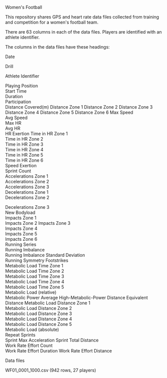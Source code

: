 Women's Football

This repository shares GPS and heart rate data files collected from training and competition for a women's football team.

There are 63 columns in each of the data files. Players are identified with an athlete identifier.

The columns in the data files have these headings:

Date	

Drill	

Athlete Identifier

Playing Position	
Start Time	
Duration	
Participation	
Distance Covered(m)	
Distance Zone 1	
Distance Zone 2	
Distance Zone 3	
Distance Zone 4	
Distance Zone 5	
Distance Zone 6	
Max Speed	
Avg Speed	
Max HR	
Avg HR	
HR Exertion
Time in HR Zone 1	
Time in HR Zone 2	
Time in HR Zone 3	
Time in HR Zone 4	
Time in HR Zone 5	
Time in HR Zone 6	
Speed Exertion	
Sprint Count	
Accelerations Zone 1	
Accelerations Zone 2	
Accelerations Zone 3	
Decelerations Zone 1	
Decelerations Zone 2	


Decelerations Zone 3	
New Bodyload	
Impacts Zone 1	
Impacts Zone 2
Impacts Zone 3	
Impacts Zone 4	
Impacts Zone 5	
Impacts Zone 6	
Running Series	
Running Imbalance	
Running Imbalance Standard Deviation	
Running Symmetry Footstrikes	
Metabolic Load Time Zone 1	
Metabolic Load Time Zone 2	
Metabolic Load Time Zone 3	
Metabolic Load Time Zone 4	
Metabolic Load Time Zone 5	
Metabolic Load (relative)	
Metabolic Power Average	
High-Metabolic-Power Distance
Equivalent Distance	
Metabolic Load Distance Zone 1	
Metabolic Load Distance Zone 2	
Metabolic Load Distance Zone 3	
Metabolic Load Distance Zone 4	
Metabolic Load Distance Zone 5	
Metabolic Load (absolute)	
Repeat Sprints	
Sprint Max Acceleration	
Sprint Total Distance	
Work Rate Effort Count	
Work Rate Effort 
Duration Work Rate Effort Distance

Data files

WF01_0001_1000.csv (942 rows, 27 players)
